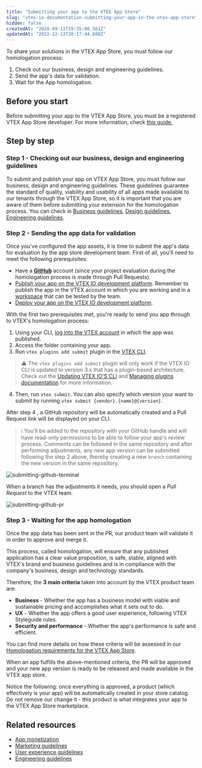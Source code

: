 ```yaml
---
title: "Submitting your app to the VTEX App Store"
slug: "vtex-io-documentation-submitting-your-app-in-the-vtex-app-store"
hidden: false
createdAt: "2020-09-11T19:35:00.561Z"
updatedAt: "2022-12-13T20:17:44.608Z"
---
```


To share your solutions in the VTEX App Store, you must follow our homologation process:

1. Check out our business, design and engineering guidelines.
2. Send the app's data for validation.
3. Wait for the App homologation.

## Before you start

Before submitting your app to the VTEX App Store, you must be a registered VTEX App Store developer. For more information, check [this guide.](https://developers.vtex.com/docs/guides/vtex-io-documentation-becoming-a-registered-vtex-app-store-developer)

## Step by step

### Step 1 - Checking out our business, design and engineering guidelines

To submit and publish your app on VTEX App Store, you must follow our business, design and engineering guidelines. These guidelines guarantee the standard of quality, viability and usability of all apps made available to our tenants through the VTEX App Store, so it is important that you are aware of them before submitting your extension for the homologation process. You can check in [Business guidelines](https://developers.vtex.com/docs/guides/vtex-io-documentation-business-guidelines-vtex-app-store), [Design guidelines](https://developers.vtex.com/docs/guides/vtex-io-documentation-design-guidelines), [Engineering guidelines](https://developers.vtex.com/docs/guides/vtex-io-documentation-engineering-guidelines).

### Step 2 - Sending the app data for validation

Once you've configured the app assets, it is time to submit the app's data for evaluation by the app store development team. First of all, you'll need to meet the following prerequisites:

- Have a [**GitHub**](https://github.com/) account (since your project evaluation during the homologation process is made through Pull Requests).
- [Publish your app on the VTEX IO development platform](https://developers.vtex.com/docs/guides/vtex-io-documentation-publishing-an-app/). Remember to publish the app in the VTEX account in which you are working and in a [workspace](https://developers.vtex.com/docs/guides/vtex-io-documentation-workspace/) that can be tested by the team.
- [Deploy your app on the VTEX IO development platform](https://developers.vtex.com/docs/guides/vtex-io-documentation-making-your-new-app-version-publicly-available#step-6---deploying-the-app-stable-version).

With the first two prerequisites met, you're ready to send you app through to VTEX's homologation process:

1. Using your CLI, [log into the VTEX account](https://developers.vtex.com/docs/guides/vtex-io-documentation-vtex-io-cli-installation-and-command-reference/#command-reference) in which the app was published.
2. Access the folder containing your app.
3. Run `vtex plugins add submit` plugin in the [VTEX CLI](https://developers.vtex.com/docs/guides/vtex-io-documentation-vtex-io-cli-installation-and-command-reference).

> ⚠️ The `vtex plugins add submit` plugin will only work if the VTEX IO CLI is updated to version 3.x that has a plugin-based architecture. Check out the [Updating VTEX IO'S CLI](https://developers.vtex.com/docs/guides/vtex-io-documentation-vtex-io-cli-update) and [Managing plugins documentation](https://developers.vtex.com/docs/guides/vtex-io-documentation-vtex-io-cli-plugins) for more information.

4. Then, run `vtex submit`. You can also specify which version your want to submit by running `vtex submit {vendor}.{name}@{version}`.

After step 4 , a GitHub repository will be automatically created and a Pull Request link will be displayed on your CLI.

> ℹ️ You'll be added to the repository with your GitHub handle and will have read-only permissions to be able to follow your app's review process. Comments can be followed in the same repository and after performing adjustments, any new app version can be submitted following the step 2 above, thereby creating a new `branch` containing the new version in the same repository.

![submitting-github-terminal](https://cdn.jsdelivr.net/gh/vtexdocs/dev-portal-content@main/images/vtex-io-documentation-submitting-your-app-in-the-vtex-app-store-0.png)

When a branch has the adjustments it needs, you should open a *Pull Request* to the VTEX team.

![submitting-github-pr](https://cdn.jsdelivr.net/gh/vtexdocs/dev-portal-content@main/images/vtex-io-documentation-submitting-your-app-in-the-vtex-app-store-1.png)

### Step 3 - Waiting for the app homologation

Once the app data has been sent in the PR, our product team will validate it in order to approve and merge it.

This process, called homologation, will ensure that any published application has a clear value proposition, is safe, stable, aligned with VTEX's brand and business guidelines and is in compliance with the company's business, design and technology standards.

Therefore, the **3 main criteria** taken into account by the VTEX product team are:

- **Business**  - Whether the app has a business model with viable and sustainable pricing and accomplishes what it sets out to do.
- **UX**  - Whether the app offers a good user experience, following VTEX Styleguide rules.
- **Security and performance**  - Whether the app's performance is safe and efficient.

You can find more details on how these criteria will be assessed in our [Homologation requirements for the VTEX App Store](https://developers.vtex.com/docs/guides/vtex-io-documentation-homologation-requirements-for-vtex-app-store).

When an app fulfills the above-mentioned criteria, the PR will be approved and your new app version is ready to be released and made available in the VTEX app store.

Notice the following: once everything is approved, a product (which effectively is your app) will be automatically created in your store catalog. Do not remove our change it - this product is what integrates your app to the VTEX App Store marketplace.

## Related resources

- [App monetization](https://developers.vtex.com/docs/guides/vtex-io-documentation-business-guidelines-app-monetization)
- [Marketing guidelines](https://developers.vtex.com/docs/guides/vtex-io-documentation-business-guidelines-marketing-assets)
- [User experience guidelines](https://developers.vtex.com/docs/guides/vtex-io-documentation-design-guidelines)
- [Engineering guidelines](https://developers.vtex.com/docs/guides/vtex-io-documentation-engineering-guidelines)
